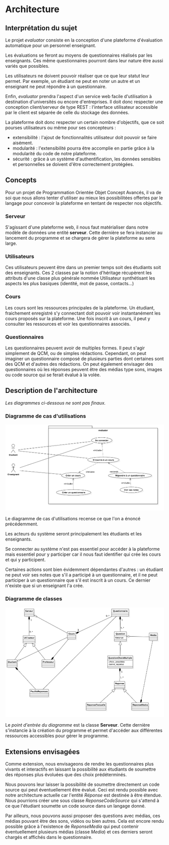 # Architecture

## Interprétation du sujet

Le projet *evaluator* consiste en la conception d'une plateforme d'évaluation automatique pour un personnel enseignant.

Les évaluations se feront au moyens de questionnaires réalisés par les enseignants. Ces même questionnaires pourront dans leur nature être aussi variés que possibles.

Les utilisateurs ne doivent pouvoir réaliser que ce que leur statut leur permet. Par exemple, un étudiant ne peut en noter un autre et un enseignant ne peut répondre à un questionnaire.

Enfin, *evaluator* prendra l'aspect d'un service web facile d'utilisation à destination d'universités ou encore d'entreprises. Il doit donc respecter une conception client/serveur de type REST : l'interface utilisateur accessible par le client est séparée de celle du stockage des données.

La plateforme doit donc respecter un certain nombre d'objectifs, que ce soit pourses utilisateurs ou même pour ses concepteurs :

  * extensibilité : l'ajout de fonctionnalités utilisateur doit pouvoir se faire aisément.
  * modularité : l'extensibilité pourra être accomplie en partie grâce à la modularité du code de notre plateforme.
  * sécurité : grâce à un système d'authentification, les données sensibles et personnelles se doivent d'être correctement protégées.

## Concepts

Pour un projet de Programmation Orientée Objet Concept Avancés, il va de soi que nous allons tenter d'utiliser au mieux les possibilitées offertes par le langage pour concevoir la plateforme en tentant de respecter nos objectifs.

### Serveur

S'agissant d'une plateforme web, il nous faut matérialiser dans notre modèle de données une entité **serveur**. Cette dernière se fera instancier au lancement du programme et se chargera de gérer la plateforme au sens large.

### Utilisateurs

Ces utilisateurs peuvent être dans un premier temps soit des étudiants soit des enseignants. Ces 2 classes par la notion d'héritage récupèrent les attributs d'une classe plus générale nommée Utilisateur synthétisant les aspects les plus basiques (identité, mot de passe, contacts...)

### Cours

Les cours sont les ressources principales de la plateforme. Un étudiant, fraichement enregistré s'y connectant doit pouvoir voir instantanément les cours proposés sur la plateforme. Une fois inscrit à un cours, il peut y consulter les ressources et voir les questionnaires associés.

### Questionnaires

Les questionnaires peuvent avoir de multiples formes. Il peut s'agir simplement de QCM, ou de simples rédactions. Cependant, on peut imaginer un questionnaire composé de plusieurs parties dont certaines sont des QCM et d'autres des rédactions. On peut également envisager des questionnaires où les réponses peuvent être des médias type sons, images ou code source qui se ferait évalué à la volée.

## Description de l'architecture

*Les diagrammes ci-dessous ne sont pas finaux.*

### Diagramme de cas d'utilisations

![Diagramme Use Case](DiagrammeUseCase.png)

Le diagramme de cas d'utilisations recense ce que l'on a énoncé précédemment.

Les acteurs du système seront principalement les étudiants et les enseignants.

Se connecter au système n'est pas essentiel pour accéder à la plateforme mais essentiel pour y participer car il nous faut identifier qui crée les cours et qui y participent.

Certaines actions sont bien évidemment dépendantes d'autres : un étudiant ne peut voir ses notes que s'il a participé à un questionnaire, et il ne peut participer à un questionnaire que s'il est inscrit à un cours. Ce dernier n'existe que si un enseignant l'a crée.

### Diagramme de classes

![Diagramme de classe](DiagrammeClasses.png)

Le *point d'entrée du diagramme* est la classe **Serveur**. Cette dernière s'instancie à la création du programme et permet d'accéder aux différentes ressources accessibles pour gérer le programme.

## Extensions envisagées

Comme extension, nous envisageons de rendre les questionnaires plus vivants et interactifs en laissant la possibilité aux étudiants de soumettre des réponses plus évoluées que des choix prédéterminés.

Nous pouvons leur laisser la possibilité de soumettre directement un code source qui peut éventuellement être évalué. Ceci est rendu possible avec notre architecture actuelle car l'entité *Réponse* est destinée à être étendue. Nous pourrions créer une sous classe *ReponseCodeSource* qui s'attend à ce que l'étudiant soumette un code source dans un langage donné.

Par ailleurs, nous pouvons aussi proposer des questions avec médias, ces médias pouvant être des sons, vidéos ou bien autres. Cela est encore rendu possible grâce à l'existence de *ReponseMedia* qui peut contenir éventuellement plusieurs médias (classe *Media*) et ces derniers seront chargés et affichés dans le questionnaire.
